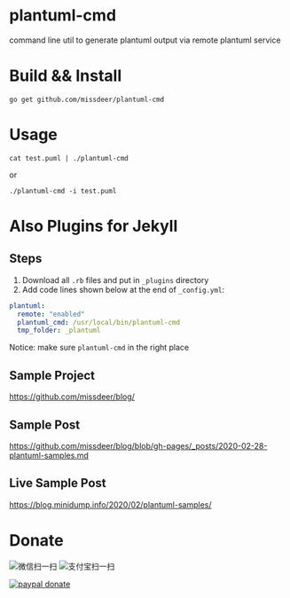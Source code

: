 # plantuml-cmd
command line util to generate plantuml output via remote plantuml service

# Build && Install

```
go get github.com/missdeer/plantuml-cmd
```

# Usage

```
cat test.puml | ./plantuml-cmd
```

or

```
./plantuml-cmd -i test.puml
```

# Also Plugins for Jekyll

## Steps

1. Download all `.rb` files and put in `_plugins` directory
2. Add code lines shown below at the end of `_config.yml`:
```yaml
plantuml:
  remote: "enabled"
  plantuml_cmd: /usr/local/bin/plantuml-cmd   
  tmp_folder: _plantuml
```
Notice: make sure `plantuml-cmd` in the right place

## Sample Project

https://github.com/missdeer/blog/

## Sample Post

https://github.com/missdeer/blog/blob/gh-pages/_posts/2020-02-28-plantuml-samples.md

## Live Sample Post

https://blog.minidump.info/2020/02/plantuml-samples/

# Donate

![微信扫一扫](https://raw.githubusercontent.com/missdeer/corednshome/master/src/res/wepay.jpg)  ![支付宝扫一扫](https://raw.githubusercontent.com/missdeer/corednshome/master/src/res/alipay.jpg)

[![paypal donate](https://raw.githubusercontent.com/missdeer/corednshome/master/paypal-donate.png)](https://www.paypal.me/dfordsoft/)
